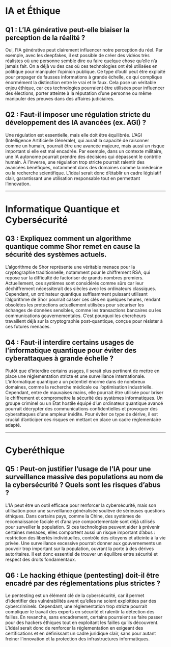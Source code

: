 # **IA et Éthique**

## **Q1 : L’IA générative peut-elle biaiser la perception de la réalité ?**

Oui, l’IA générative peut clairement influencer notre perception du réel. Par exemple, avec les deepfakes, il est possible de créer des vidéos très réalistes où une personne semble dire ou faire quelque chose qu’elle n’a jamais fait. On a déjà vu des cas où ces technologies ont été utilisées en politique pour manipuler l’opinion publique. Ce type d’outil peut être exploité pour propager de fausses informations à grande échelle, ce qui complique énormément la distinction entre le vrai et le faux. Cela pose un véritable enjeu éthique, car ces technologies pourraient être utilisées pour influencer des élections, porter atteinte à la réputation d’une personne ou même manipuler des preuves dans des affaires judiciaires.

## **Q2 : Faut-il imposer une régulation stricte du développement des IA avancées (ex. AGI) ?**

Une régulation est essentielle, mais elle doit être équilibrée. L’AGI (Intelligence Artificielle Générale), qui aurait la capacité de raisonner comme un humain, pourrait être une avancée majeure, mais aussi un risque important si elle est mal encadrée. Par exemple, dans un contexte militaire, une IA autonome pourrait prendre des décisions qui dépassent le contrôle humain. À l’inverse, une régulation trop stricte pourrait ralentir des avancées bénéfiques, notamment dans des domaines comme la médecine ou la recherche scientifique. L’idéal serait donc d’établir un cadre législatif clair, garantissant une utilisation responsable tout en permettant l’innovation.

---

# **Informatique Quantique et Cybersécurité**

## **Q3 : Expliquez comment un algorithme quantique comme Shor remet en cause la sécurité des systèmes actuels.**

L’algorithme de Shor représente une véritable menace pour la cryptographie traditionnelle, notamment pour le chiffrement RSA, qui repose sur la difficulté de factoriser de grands nombres premiers. Actuellement, ces systèmes sont considérés comme sûrs car leur déchiffrement nécessiterait des siècles avec les ordinateurs classiques. Cependant, un ordinateur quantique suffisamment puissant utilisant l’algorithme de Shor pourrait casser ces clés en quelques heures, rendant obsolètes les protections actuellement utilisées pour sécuriser les échanges de données sensibles, comme les transactions bancaires ou les communications gouvernementales. C’est pourquoi les chercheurs travaillent déjà sur la cryptographie post-quantique, conçue pour résister à ces futures menaces.

## **Q4 : Faut-il interdire certains usages de l’informatique quantique pour éviter des cyberattaques à grande échelle ?**

Plutôt que d’interdire certains usages, il serait plus pertinent de mettre en place une réglementation stricte et une surveillance internationale. L’informatique quantique a un potentiel énorme dans de nombreux domaines, comme la recherche médicale ou l’optimisation industrielle. Cependant, entre de mauvaises mains, elle pourrait être utilisée pour briser le chiffrement et compromettre la sécurité des systèmes informatiques. Un groupe criminel ou un État hostile équipé d’un ordinateur quantique avancé pourrait décrypter des communications confidentielles et provoquer des cyberattaques d’une ampleur inédite. Pour éviter ce type de dérive, il est crucial d’anticiper ces risques en mettant en place un cadre réglementaire adapté.

---

# **Cyberéthique**

## **Q5 : Peut-on justifier l’usage de l’IA pour une surveillance massive des populations au nom de la cybersécurité ? Quels sont les risques d’abus ?**

L’IA peut être un outil efficace pour renforcer la cybersécurité, mais son utilisation pour une surveillance généralisée soulève de sérieuses questions éthiques. Dans certains pays, comme la Chine, des systèmes de reconnaissance faciale et d’analyse comportementale sont déjà utilisés pour surveiller la population. Si ces technologies peuvent aider à prévenir certaines menaces, elles comportent aussi un risque important d’abus : restriction des libertés individuelles, contrôle des citoyens et atteinte à la vie privée. Une surveillance excessive pourrait donner aux gouvernements un pouvoir trop important sur la population, ouvrant la porte à des dérives autoritaires. Il est donc essentiel de trouver un équilibre entre sécurité et respect des droits fondamentaux.

## **Q6 : Le hacking éthique (pentesting) doit-il être encadré par des réglementations plus strictes ?**

Le pentesting est un élément clé de la cybersécurité, car il permet d’identifier des vulnérabilités avant qu’elles ne soient exploitées par des cybercriminels. Cependant, une réglementation trop stricte pourrait compliquer le travail des experts en sécurité et ralentir la détection des failles. En revanche, sans encadrement, certains pourraient se faire passer pour des hackers éthiques tout en exploitant les failles qu’ils découvrent. L’idéal serait donc de renforcer la réglementation en exigeant des certifications et en définissant un cadre juridique clair, sans pour autant freiner l’innovation et la protection des infrastructures informatiques.